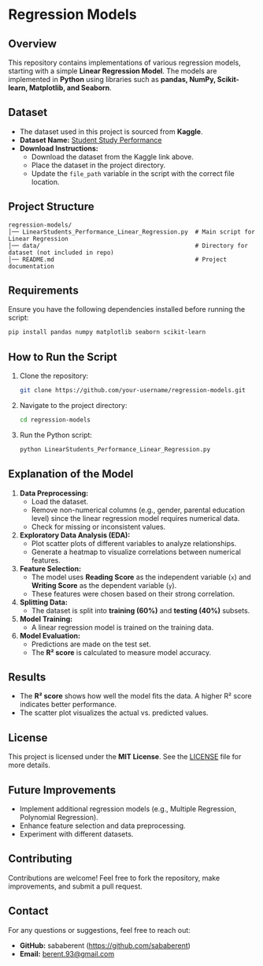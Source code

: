 # Regression Models

## Overview
This repository contains implementations of various regression models, starting with a simple **Linear Regression Model**. The models are implemented in **Python** using libraries such as **pandas, NumPy, Scikit-learn, Matplotlib, and Seaborn**.

## Dataset
- The dataset used in this project is sourced from **Kaggle**.
- **Dataset Name:** [Student Study Performance](https://www.kaggle.com/datasets/bhavikjikadara/student-study-performance)
- **Download Instructions:**
  - Download the dataset from the Kaggle link above.
  - Place the dataset in the project directory.
  - Update the `file_path` variable in the script with the correct file location.

## Project Structure
```
regression-models/
│── LinearStudents_Performance_Linear_Regression.py  # Main script for Linear Regression
│── data/                                            # Directory for dataset (not included in repo)
│── README.md                                        # Project documentation
```

## Requirements
Ensure you have the following dependencies installed before running the script:

```bash
pip install pandas numpy matplotlib seaborn scikit-learn
```

## How to Run the Script
1. Clone the repository:
   ```bash
   git clone https://github.com/your-username/regression-models.git
   ```
2. Navigate to the project directory:
   ```bash
   cd regression-models
   ```
3. Run the Python script:
   ```bash
   python LinearStudents_Performance_Linear_Regression.py
   ```

## Explanation of the Model
1. **Data Preprocessing:**
   - Load the dataset.
   - Remove non-numerical columns (e.g., gender, parental education level) since the linear regression model requires numerical data.
   - Check for missing or inconsistent values.
2. **Exploratory Data Analysis (EDA):**
   - Plot scatter plots of different variables to analyze relationships.
   - Generate a heatmap to visualize correlations between numerical features.
3. **Feature Selection:**
   - The model uses **Reading Score** as the independent variable (`x`) and **Writing Score** as the dependent variable (`y`).
   - These features were chosen based on their strong correlation.
4. **Splitting Data:**
   - The dataset is split into **training (60%)** and **testing (40%)** subsets.
5. **Model Training:**
   - A linear regression model is trained on the training data.
6. **Model Evaluation:**
   - Predictions are made on the test set.
   - The **R² score** is calculated to measure model accuracy.

## Results
- The **R² score** shows how well the model fits the data. A higher R² score indicates better performance.
- The scatter plot visualizes the actual vs. predicted values.

## License
This project is licensed under the **MIT License**. See the [LICENSE](LICENSE) file for more details.

## Future Improvements
- Implement additional regression models (e.g., Multiple Regression, Polynomial Regression).
- Enhance feature selection and data preprocessing.
- Experiment with different datasets.

## Contributing
Contributions are welcome! Feel free to fork the repository, make improvements, and submit a pull request.

## Contact
For any questions or suggestions, feel free to reach out:
- **GitHub:** sababerent (https://github.com/sababerent)
- **Email:** berent.93@gmail.com

